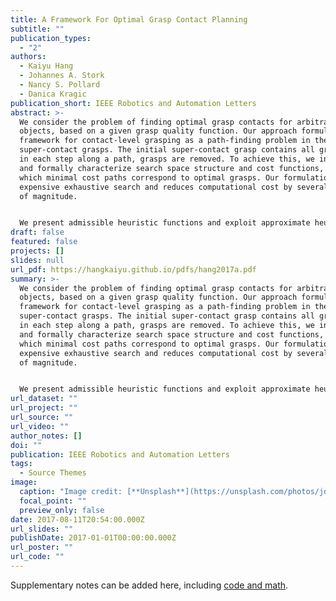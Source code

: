 ```yaml
---
title: A Framework For Optimal Grasp Contact Planning
subtitle: ""
publication_types:
  - "2"
authors:
  - Kaiyu Hang
  - Johannes A. Stork
  - Nancy S. Pollard
  - Danica Kragic
publication_short: IEEE Robotics and Automation Letters
abstract: >-
  We consider the problem of finding optimal grasp contacts for arbitrary
  objects, based on a given grasp quality function. Our approach formulates a
  framework for contact-level grasping as a path-finding problem in the space of
  super-contact grasps. The initial super-contact grasp contains all grasps, and
  in each step along a path, grasps are removed. To achieve this, we introduce
  and formally characterize search space structure and cost functions, under
  which minimal cost paths correspond to optimal grasps. Our formulation avoids
  expensive exhaustive search and reduces computational cost by several orders
  of magnitude. 


  We present admissible heuristic functions and exploit approximate heuristic search to further reduce computational cost while maintaining bounded sub-optimality for resulting grasps. We exemplify our formulation with point-contact grasping, for which we define domain-specific heuristics and demonstrate optimality and bounded sub-optimality by comparing against exhaustive and uniform cost search on example objects. Furthermore, we explain how to restrict the search graph to satisfy grasp constraints for modeling hand kinematics. We also analyze our algorithm empirically in terms of created and visited search states and resultant effective branching factor.
draft: false
featured: false
projects: []
slides: null
url_pdf: https://hangkaiyu.github.io/pdfs/hang2017a.pdf
summary: >-
  We consider the problem of finding optimal grasp contacts for arbitrary
  objects, based on a given grasp quality function. Our approach formulates a
  framework for contact-level grasping as a path-finding problem in the space of
  super-contact grasps. The initial super-contact grasp contains all grasps, and
  in each step along a path, grasps are removed. To achieve this, we introduce
  and formally characterize search space structure and cost functions, under
  which minimal cost paths correspond to optimal grasps. Our formulation avoids
  expensive exhaustive search and reduces computational cost by several orders
  of magnitude. 


  We present admissible heuristic functions and exploit approximate heuristic search to further reduce computational cost while maintaining bounded sub-optimality for resulting grasps. We exemplify our formulation with point-contact grasping, for which we define domain-specific heuristics and demonstrate optimality and bounded sub-optimality by comparing against exhaustive and uniform cost search on example objects. Furthermore, we explain how to restrict the search graph to satisfy grasp constraints for modeling hand kinematics. We also analyze our algorithm empirically in terms of created and visited search states and resultant effective branching factor.
url_dataset: ""
url_project: ""
url_source: ""
url_video: ""
author_notes: []
doi: ""
publication: IEEE Robotics and Automation Letters
tags:
  - Source Themes
image:
  caption: "Image credit: [**Unsplash**](https://unsplash.com/photos/jdD8gXaTZsc)"
  focal_point: ""
  preview_only: false
date: 2017-08-11T20:54:00.000Z
url_slides: ""
publishDate: 2017-01-01T00:00:00.000Z
url_poster: ""
url_code: ""
---
```


Supplementary notes can be added here, including [code and math](https://wowchemy.com/docs/content/writing-markdown-latex/).
